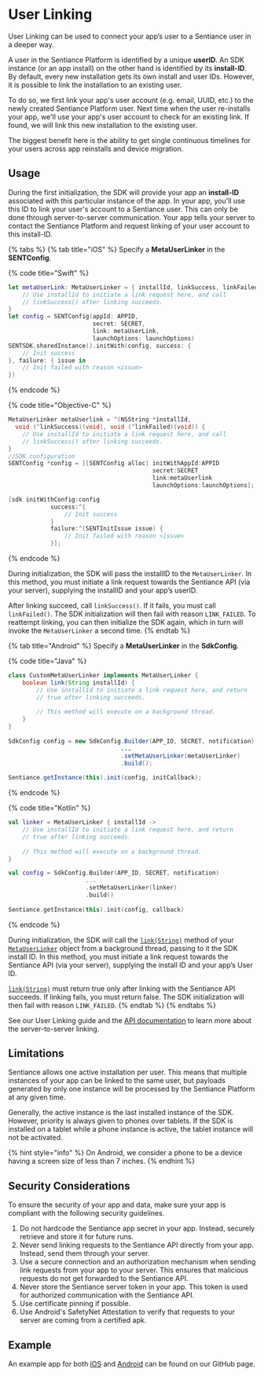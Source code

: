 # User Linking

User Linking can be used to connect your app’s user to a Sentiance user in a deeper way.

A user in the Sentiance Platform is identified by a unique **userID**. An SDK instance \(or an app install\) on the other hand is identified by its **install-ID**. By default, every new installation gets its own install and user IDs. However, it is possible to link the installation to an existing user.

To do so, we first link your app's user account \(e.g. email, UUID, etc.\) to the newly created Sentiance Platform user. Next time when the user re-installs your app, we'll use your app's user account to check for an existing link. If found, we will link this new installation to the existing user.

The biggest benefit here is the ability to get single continuous timelines for your users across app reinstalls and device migration.

## Usage

During the first initialization, the SDK will provide your app an **install-ID** associated with this particular instance of the app. In your app, you'll use this ID to link your user's account to a Sentiance user. This can only be done through server-to-server communication. Your app tells your server to contact the Sentiance Platform and request linking of your user account to this install-ID. 

{% tabs %}
{% tab title="iOS" %}
Specify a **MetaUserLinker** in the **SENTConfig**.

{% code title="Swift" %}
```swift
let metaUserLink: MetaUserLinker = { installId, linkSuccess, linkFailed in
    // Use installId to initiate a link request here, and call
    // linkSuccess() after linking succeeds.
}
let config = SENTConfig(appId: APPID, 
                        secret: SECRET, 
                        link: metaUserLink, 
                        launchOptions: launchOptions)
SENTSDK.sharedInstance().initWith(config, success: {
    // Init success
}, failure: { issue in
    // Init failed with reason <issue>
})
```
{% endcode %}

{% code title="Objective-C" %}
```objectivec
MetaUserLinker metaUserlink = ^(NSString *installId, 
  void (^linkSuccess)(void), void (^linkFailed)(void)) {
    // Use installId to initiate a link request here, and call
    // linkSuccess() after linking succeeds.
}
//SDK configuration
SENTConfig *config = [[SENTConfig alloc] initWithAppId:APPID
                                         secret:SECRET
                                         link:metaUserlink
                                         launchOptions:launchOptions];

[sdk initWithConfig:config 
            success:^{
                // Init success
            }
            failure:^(SENTInitIssue issue) {
                // Init failed with reason <issue>
            }];
```
{% endcode %}

During initialization, the SDK will pass the installID to the `MetaUserLinker`. In this method, you must initiate a link request towards the Sentiance API \(via your server\), supplying the installID and your app’s userID.

After linking succeed, call `linkSuccess()`. If it fails, you must call `linkFailed()`. The SDK initialization will then fail with reason `LINK_FAILED`. To reattempt linking, you can then initialize the SDK again, which in turn will invoke the `MetaUserLinker` a second time.
{% endtab %}

{% tab title="Android" %}
Specify a **MetaUserLinker** in the **SdkConfig**.

{% code title="Java" %}
```java
class CustomMetaUserLinker implements MetaUserLinker {
    boolean link(String installId) {
        // Use installId to initiate a link request here, and return 
        // true after linking succeeds.
  
        // This method will execute on a background thread.
    }
}
 
SdkConfig config = new SdkConfig.Builder(APP_ID, SECRET, notification)
                                ...
                                .setMetaUserLinker(metaUserLinker)
                                .build();
 
Sentiance.getInstance(this).init(config, initCallback);
```
{% endcode %}

{% code title="Kotlin" %}
```kotlin
val linker = MetaUserLinker { installId ->
    // Use installId to initiate a link request here, and return 
    // true after linking succeeds.
  
    // This method will execute on a background thread.
}

val config = SdkConfig.Builder(APP_ID, SECRET, notification)
                      ...
                      .setMetaUserLinker(linker)
                      .build()
    
Sentiance.getInstance(this).init(config, callback)
```
{% endcode %}

During initialization, the SDK will call the [`link(String)`](../api-reference/android/metauserlinker.md#link) method of your [`MetaUserLinker`](../api-reference/android/metauserlinker.md) object from a background thread, passing to it the SDK install ID. In this method, you must initiate a link request towards the Sentiance API \(via your server\), supplying the install ID and your app’s User ID.

[`link(String)`](../api-reference/android/metauserlinker.md#link) must return true only after linking with the Sentiance API succeeds. If linking fails, you must return false. The SDK initialization will then fail with reason `LINK_FAILED`.
{% endtab %}
{% endtabs %}

See our User Linking guide and the [API documentation](../../backend/rest-api/#user-link) to learn more about the server-to-server linking.

## Limitations

Sentiance allows one active installation per user. This means that multiple instances of your app can be linked to the same user, but payloads generated by only one instance will be processed by the Sentiance Platform at any given time.

Generally, the active instance is the last installed instance of the SDK. However, priority is always given to phones over tablets. If the SDK is installed on a tablet while a phone instance is active, the tablet instance will not be activated.

{% hint style="info" %}
On Android, we consider a phone to be a device having a screen size of less than 7 inches.
{% endhint %}

## Security Considerations

To ensure the security of your app and data, make sure your app is compliant with the following security guidelines.

1. Do not hardcode the Sentiance app secret in your app. Instead, securely retrieve and store it for future runs.
2. Never send linking requests to the Sentiance API directly from your app. Instead, send them through your server.
3. Use a secure connection and an authorization mechanism when sending link requests from your app to your server. This ensures that malicious requests do not get forwarded to the Sentiance API.
4. Never store the Sentiance server token in your app. This token is used for authorized communication with the Sentiance API.
5. Use certificate pinning if possible.
6. Use Android's SafetyNet Attestation to verify that requests to your server are coming from a certified apk.

## Example

An example app for both [iOS](https://github.com/sentiance/sdk-starter-ios-metauser) and [Android](https://github.com/sentiance/sdk-starter-android-metauser) can be found on our GitHub page.

